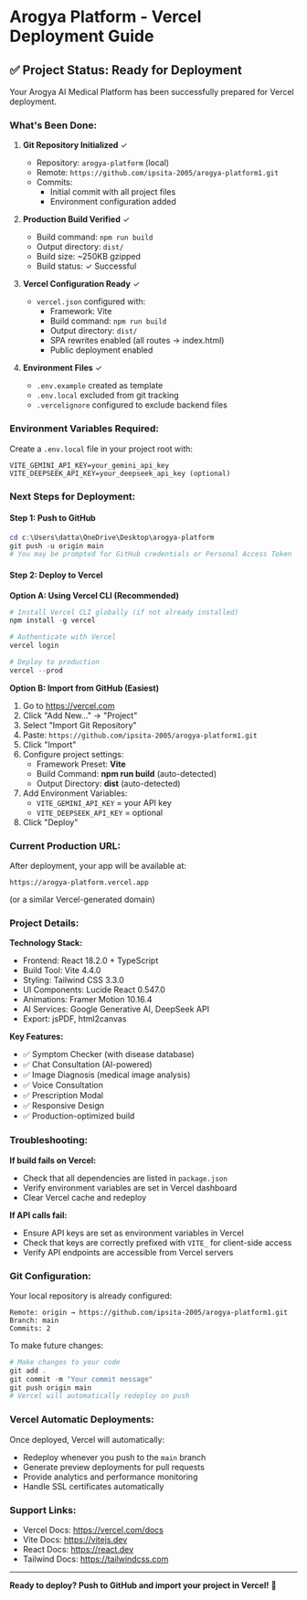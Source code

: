 # Arogya Platform - Vercel Deployment Guide

## ✅ Project Status: Ready for Deployment

Your Arogya AI Medical Platform has been successfully prepared for Vercel deployment.

### What's Been Done:

1. **Git Repository Initialized** ✓
   - Repository: `arogya-platform` (local)
   - Remote: `https://github.com/ipsita-2005/arogya-platform1.git`
   - Commits:
     - Initial commit with all project files
     - Environment configuration added

2. **Production Build Verified** ✓
   - Build command: `npm run build`
   - Output directory: `dist/`
   - Build size: ~250KB gzipped
   - Build status: ✓ Successful

3. **Vercel Configuration Ready** ✓
   - `vercel.json` configured with:
     - Framework: Vite
     - Build command: `npm run build`
     - Output directory: `dist/`
     - SPA rewrites enabled (all routes → index.html)
     - Public deployment enabled

4. **Environment Files** ✓
   - `.env.example` created as template
   - `.env.local` excluded from git tracking
   - `.vercelignore` configured to exclude backend files

### Environment Variables Required:

Create a `.env.local` file in your project root with:

```
VITE_GEMINI_API_KEY=your_gemini_api_key
VITE_DEEPSEEK_API_KEY=your_deepseek_api_key (optional)
```

### Next Steps for Deployment:

#### Step 1: Push to GitHub
```powershell
cd c:\Users\datta\OneDrive\Desktop\arogya-platform
git push -u origin main
# You may be prompted for GitHub credentials or Personal Access Token
```

#### Step 2: Deploy to Vercel

**Option A: Using Vercel CLI (Recommended)**

```powershell
# Install Vercel CLI globally (if not already installed)
npm install -g vercel

# Authenticate with Vercel
vercel login

# Deploy to production
vercel --prod
```

**Option B: Import from GitHub (Easiest)**

1. Go to https://vercel.com
2. Click "Add New..." → "Project"
3. Select "Import Git Repository"
4. Paste: `https://github.com/ipsita-2005/arogya-platform1.git`
5. Click "Import"
6. Configure project settings:
   - Framework Preset: **Vite**
   - Build Command: **npm run build** (auto-detected)
   - Output Directory: **dist** (auto-detected)
7. Add Environment Variables:
   - `VITE_GEMINI_API_KEY` = your API key
   - `VITE_DEEPSEEK_API_KEY` = optional
8. Click "Deploy"

### Current Production URL:

After deployment, your app will be available at:
```
https://arogya-platform.vercel.app
```
(or a similar Vercel-generated domain)

### Project Details:

**Technology Stack:**
- Frontend: React 18.2.0 + TypeScript
- Build Tool: Vite 4.4.0
- Styling: Tailwind CSS 3.3.0
- UI Components: Lucide React 0.547.0
- Animations: Framer Motion 10.16.4
- AI Services: Google Generative AI, DeepSeek API
- Export: jsPDF, html2canvas

**Key Features:**
- ✅ Symptom Checker (with disease database)
- ✅ Chat Consultation (AI-powered)
- ✅ Image Diagnosis (medical image analysis)
- ✅ Voice Consultation
- ✅ Prescription Modal
- ✅ Responsive Design
- ✅ Production-optimized build

### Troubleshooting:

**If build fails on Vercel:**
- Check that all dependencies are listed in `package.json`
- Verify environment variables are set in Vercel dashboard
- Clear Vercel cache and redeploy

**If API calls fail:**
- Ensure API keys are set as environment variables in Vercel
- Check that keys are correctly prefixed with `VITE_` for client-side access
- Verify API endpoints are accessible from Vercel servers

### Git Configuration:

Your local repository is already configured:
```
Remote: origin → https://github.com/ipsita-2005/arogya-platform1.git
Branch: main
Commits: 2
```

To make future changes:
```powershell
# Make changes to your code
git add .
git commit -m "Your commit message"
git push origin main
# Vercel will automatically redeploy on push
```

### Vercel Automatic Deployments:

Once deployed, Vercel will automatically:
- Redeploy whenever you push to the `main` branch
- Generate preview deployments for pull requests
- Provide analytics and performance monitoring
- Handle SSL certificates automatically

### Support Links:

- Vercel Docs: https://vercel.com/docs
- Vite Docs: https://vitejs.dev
- React Docs: https://react.dev
- Tailwind Docs: https://tailwindcss.com

---

**Ready to deploy? Push to GitHub and import your project in Vercel!** 🚀
